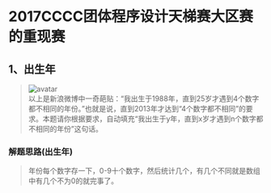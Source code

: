 # 2017CCCC团体程序设计天梯赛大区赛的重现赛

## 1、出生年

> ![avatar](https://images.ptausercontent.com/355)  
> 以上是新浪微博中一奇葩贴：“我出生于1988年，直到25岁才遇到4个数字都不相同的年份。”也就是说，直到2013年才达到“4个数字都不相同”的要求。本题请你根据要求，自动填充“我出生于y年，直到x岁才遇到n个数字都不相同的年份”这句话。

### 解题思路(出生年)

> 年份每个数字存一下，0-9十个数字，然后统计几个，有几个不同就是数组中有几个不为0的就完事了。
